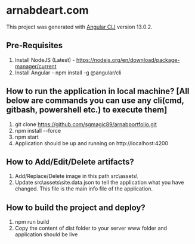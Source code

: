 # arnabdeart.com
This project was generated with [Angular CLI](https://github.com/angular/angular-cli) version 13.0.2.

## Pre-Requisites
1. Install NodeJS (Latest) - https://nodejs.org/en/download/package-manager/current
2. Install Angular - npm install -g @angular/cli


## How to run the application in local machine? [All below are commands you can use any cli(cmd, gitbash, powershell etc.) to execute them]
1. git clone https://github.com/sgmagic89/arnabportfolio.git
2. npm install --force
3. npm start
4. Application should be up and running on http://localhost:4200

## How to Add/Edit/Delete artifacts?
1. Add/Replace/Delete image in this path src\assets\
2. Update src\assets\site.data.json to tell the application what you have changed. This file is the main info file of the application.


## How to build the project and deploy?
1. npm run build
2. Copy the content of dist folder to your server www folder and application should be live

